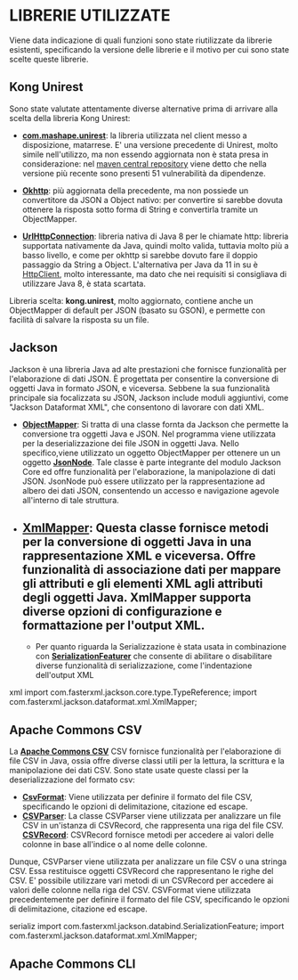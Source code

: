 # LIBRERIE UTILIZZATE
Viene data indicazione di quali funzioni sono state riutilizzate da librerie esistenti,
specificando la versione delle librerie e il motivo per cui sono state scelte queste librerie.

## Kong Unirest
Sono state valutate attentamente diverse alternative prima di arrivare alla scelta della libreria
Kong Unirest:

- [**com.mashape.unirest**](https://javadoc.io/doc/com.mashape.unirest/unirest-java/latest/index.html): la libreria utilizzata nel client messo a disposizione, matarrese.
  E' una versione precedente di Unirest, molto simile nell'utilizzo, ma non essendo aggiornata non è stata
  presa in considerazione: nel [maven central repository](https://mvnrepository.com/artifact/com.mashape.unirest/unirest-java/1.4.9)
  viene detto che nella versione più recente sono presenti 51 vulnerabilità da dipendenze.

- [**Okhttp**](https://square.github.io/okhttp/): più aggiornata della precedente, ma non possiede 
  un convertitore da JSON a Object nativo: per convertire si sarebbe dovuta ottenere la risposta sotto forma
  di String e convertirla tramite un ObjectMapper.

- [**UrlHttpConnection**](https://docs.oracle.com/javase/8/docs/api/java/net/HttpURLConnection.html): 
  libreria nativa di Java 8 per le chiamate http: libreria supportata nativamente da Java, quindi molto valida,
  tuttavia molto più a basso livello, e come per okhttp si sarebbe dovuto fare il doppio passaggio da String a Object.
  L'alternativa per Java da 11 in su è [HttpClient](https://docs.oracle.com/en/java/javase/11/docs/api/java.net.http/java/net/http/HttpClient.html),
  molto interessante, ma dato che nei requisiti si consigliava di utilizzare Java 8, è stata scartata.

Libreria scelta: **kong.unirest**, molto aggiornato, contiene anche un ObjectMapper di default per JSON (basato su GSON),
e permette con facilità di salvare la risposta su un file.

## Jackson
Jackson è una libreria Java ad alte prestazioni che fornisce funzionalità per l'elaborazione di dati JSON.
È progettata per consentire la conversione di oggetti Java in formato JSON, e viceversa. Sebbene la sua funzionalità principale 
sia focalizzata su JSON, Jackson include moduli aggiuntivi, come "Jackson Dataformat XML", che consentono di lavorare con dati XML.

- [**ObjectMapper**](https://fasterxml.github.io/jackson-databind/javadoc/2.13/com/fasterxml/jackson/databind/ObjectMapper.html):
  Si tratta di una classe fornta da Jackson che permette la conversione tra oggetti Java e JSON. Nel programma viene utilizzata per la deserializzazione dei file JSON in oggetti Java. 
  Nello specifico,viene utilizzato un oggetto ObjectMapper per ottenere un un oggetto  [**JsonNode**](https://fasterxml.github.io/jackson-databind/javadoc/2.12/com/fasterxml/jackson/databind/JsonNode.html).
  Tale classe è parte integrante del modulo Jackson Core ed offre funzionalità per l'elaborazione, la manipolazione di dati JSON. 
  JsonNode può essere utilizzato per la rappresentazione ad albero dei dati JSON, consentendo un accesso e navigazione agevole all'interno di tale struttura.

- [**XmlMapper**](https://fasterxml.github.io/jackson-dataformat-xml/javadoc/2.13/com/fasterxml/jackson/dataformat/xml/XmlMapper.html): 
  Questa classe fornisce metodi per la conversione di oggetti Java in una rappresentazione XML e viceversa. 
  Offre funzionalità di associazione dati per mappare gli attributi e gli elementi XML agli attributi degli oggetti Java. 
  XmlMapper supporta diverse opzioni di configurazione e formattazione per l'output XML. 
  -
  - Per quanto riguarda la Serializzazione è stata usata in combinazione con 
   [**SerializationFeaturer**](https://fasterxml.github.io/jackson-databind/javadoc/2.13/com/fasterxml/jackson/databind/SerializationFeature.html) 
    che consente di abilitare o disabilitare diverse funzionalità di serializzazione, come l'indentazione dell'output XML

xml
import com.fasterxml.jackson.core.type.TypeReference;
import com.fasterxml.jackson.dataformat.xml.XmlMapper;

## Apache Commons CSV
La [**Apache Commons CSV**](https://commons.apache.org/proper/commons-csv/apidocs/index.html) CSV fornisce funzionalità per l'elaborazione di file CSV in Java, ossia 
offre diverse classi utili per la lettura, la scrittura e la manipolazione dei dati CSV. Sono state usate queste classi per
la deserializzazione del formato csv:

- [**CsvFormat**](https://commons.apache.org/proper/commons-csv/apidocs/index.html):
  Viene utilizzata per definire il formato del file CSV, specificando le opzioni di delimitazione, citazione ed escape. 
- [**CSVParser**](https://commons.apache.org/proper/commons-csv/apidocs/index.html):
  La classe CSVParser viene utilizzata per analizzare un file CSV in un'istanza di CSVRecord, che rappresenta una riga del file CSV.
  [**CSVRecord**](https://commons.apache.org/proper/commons-csv/apidocs/index.html):
  CSVRecord fornisce metodi per accedere ai valori delle colonne in base all'indice o al nome delle colonne.

Dunque, CSVParser viene utilizzata per analizzare un file CSV o una stringa CSV. Essa restituisce oggetti CSVRecord che rappresentano le righe del CSV. 
E' possibile utilizzare vari metodi di un CSVRecord per accedere ai valori delle colonne nella riga del CSV. 
CSVFormat viene utilizzata precedentemente per definire il formato del file CSV, specificando le opzioni di delimitazione, citazione ed escape.

serializ
import com.fasterxml.jackson.databind.SerializationFeature;
import com.fasterxml.jackson.dataformat.xml.XmlMapper;


## Apache Commons CLI
